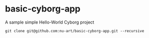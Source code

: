 # basic-cyborg-app

A sample simple Hello-World Cyborg project

    git clone git@github.com:nu-art/basic-cyborg-app.git --recursive
    
